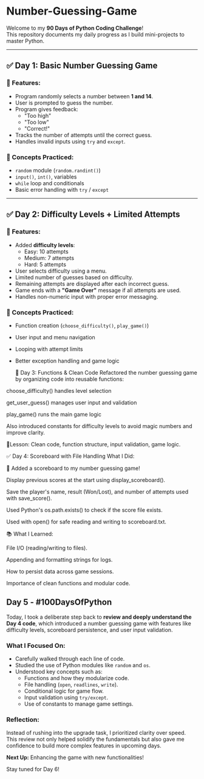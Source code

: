 # Number-Guessing-Game
Welcome to my **90 Days of Python Coding Challenge**!  
This repository documents my daily progress as I build mini-projects to master Python.

---

## ✅ Day 1: Basic Number Guessing Game

### 🔧 Features:
- Program randomly selects a number between **1 and 14**.
- User is prompted to guess the number.
- Program gives feedback:
  - "Too high"
  - "Too low"
  - "Correct!"
- Tracks the number of attempts until the correct guess.
- Handles invalid inputs using `try` and `except`.

### 🧠 Concepts Practiced:
- `random` module (`random.randint()`)
- `input()`, `int()`, variables
- `while` loop and conditionals
- Basic error handling with `try` / `except`

---

## ✅ Day 2: Difficulty Levels + Limited Attempts

### 🔧 Features:
- Added **difficulty levels**:
  - Easy: 10 attempts
  - Medium: 7 attempts
  - Hard: 5 attempts
- User selects difficulty using a menu.
- Limited number of guesses based on difficulty.
- Remaining attempts are displayed after each incorrect guess.
- Game ends with a **"Game Over"** message if all attempts are used.
- Handles non-numeric input with proper error messaging.

### 🧠 Concepts Practiced:
- Function creation (`choose_difficulty()`, `play_game()`)
- User input and menu navigation
- Looping with attempt limits
- Better exception handling and game logic

  🧩 Day 3: Functions & Clean Code
Refactored the number guessing game by organizing code into reusable functions:

choose_difficulty() handles level selection

get_user_guess() manages user input and validation

play_game() runs the main game logic

Also introduced constants for difficulty levels to avoid magic numbers and improve clarity.

📍Lesson: Clean code, function structure, input validation, game logic.


✅ Day 4: Scoreboard with File Handling
What I Did:

🎯 Added a scoreboard to my number guessing game!

Display previous scores at the start using display_scoreboard().

Save the player's name, result (Won/Lost), and number of attempts used with save_score().

Used Python's os.path.exists() to check if the score file exists.

Used with open() for safe reading and writing to scoreboard.txt.

📚 What I Learned:

File I/O (reading/writing to files).

Appending and formatting strings for logs.

How to persist data across game sessions.

Importance of clean functions and modular code.


## Day 5 - #100DaysOfPython

Today, I took a deliberate step back to **review and deeply understand the Day 4 code**, which introduced a number guessing game with features like difficulty levels, scoreboard persistence, and user input validation.

### What I Focused On:
- Carefully walked through each line of code.
- Studied the use of Python modules like `random` and `os`.
- Understood key concepts such as:
  - Functions and how they modularize code.
  - File handling (`open`, `readlines`, `write`).
  - Conditional logic for game flow.
  - Input validation using `try/except`.
  - Use of constants to manage game settings.

### Reflection:
Instead of rushing into the upgrade task, I prioritized clarity over speed. This review not only helped solidify the fundamentals but also gave me confidence to build more complex features in upcoming days.

**Next Up:** Enhancing the game with new functionalities!

Stay tuned for Day 6!

